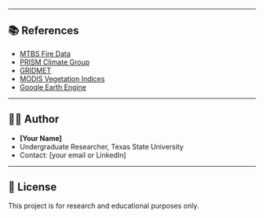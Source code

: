 
---

## 📚 References

- [MTBS Fire Data](https://mtbs.gov/)
- [PRISM Climate Group](https://prism.oregonstate.edu/)
- [GRIDMET](https://www.climatologylab.org/gridmet.html)
- [MODIS Vegetation Indices](https://modis.gsfc.nasa.gov/)
- [Google Earth Engine](https://earthengine.google.com/)

---

## 👩‍💻 Author

- **[Your Name]**
- Undergraduate Researcher, Texas State University
- Contact: [your email or LinkedIn]

---

## 📌 License

This project is for research and educational purposes only.
